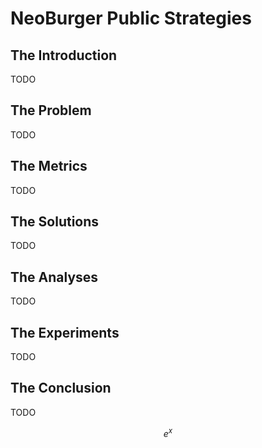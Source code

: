 # NeoBurger Public Strategies

## The Introduction

TODO

## The Problem

TODO

## The Metrics

TODO

## The Solutions

TODO

## The Analyses

TODO

## The Experiments

TODO

## The Conclusion

TODO

$$
e^x
$$

<script type="text/javascript" id="MathJax-script" async src="https://cdnjs.cloudflare.com/ajax/libs/mathjax/3.0.0/es5/latest?tex-mml-chtml.js"></script>
